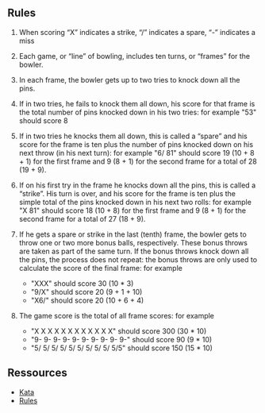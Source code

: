 ## Rules

1. When scoring “X” indicates a strike, “/” indicates a spare, “-” indicates a miss

2. Each game, or “line” of bowling, includes ten turns, or “frames” for the bowler.

3. In each frame, the bowler gets up to two tries to knock down all the pins.

4. If in two tries, he fails to knock them all down, his score for that frame is the total number of pins knocked down in his two tries: for example "53" should score 8

5. If in two tries he knocks them all down, this is called a “spare” and his score for the frame is ten plus the number of pins knocked down on his next throw (in his next turn): for example "6/ 81" should score 19 (10 + 8 + 1) for the first frame and 9 (8 + 1) for the second frame for a total of 28 (19 + 9).

6. If on his first try in the frame he knocks down all the pins, this is called a “strike”. His turn is over, and his score for the frame is ten plus the simple total of the pins knocked down in his next two rolls: for example "X 81" should score 18 (10 + 8) for the first frame and 9 (8 + 1) for the second frame for a total of 27 (18 + 9).

7. If he gets a spare or strike in the last (tenth) frame, the bowler gets to throw one or two more bonus balls, respectively. These bonus throws are taken as part of the same turn. If the bonus throws knock down all the pins, the process does not repeat: the bonus throws are only used to calculate the score of the final frame: for example 
    + "XXX" should score 30 (10 * 3)
    + "9/X" should score 20 (9 + 1 + 10)
    + "X6/" should score 20 (10 + 6 + 4)

8. The game score is the total of all frame scores: for example 
    + "X X X X X X X X X X X X" should score 300 (30 * 10)
    + "9- 9- 9- 9- 9- 9- 9- 9- 9- 9-" should score 90 (9 * 10)
    + "5/ 5/ 5/ 5/ 5/ 5/ 5/ 5/ 5/ 5/5" should score 150 (15 * 10)

## Ressources

+ [Kata](http://codingdojo.org/kata/Bowling/)
+ [Rules](http://slocums.homestead.com/gamescore.html)